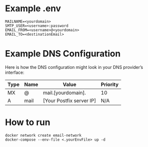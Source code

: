 # Example .env
```
MAILNAME=<yourdomain>
SMTP_USER=<username>:password
EMAIL_FROM=<username>@<yourdomain>
EMAIL_TO=<destinationEmail>
```

# Example DNS Configuration
Here is how the DNS configuration might look in your DNS provider’s interface:

| Type | Name | Value | Priority |
|------|------|-------|----------|
| MX   | @    | mail.[yourdomain]. | 10       |
| A    | mail | [Your Postfix server IP] | N/A |


# How to run
```shell
docker network create email-network
docker-compose --env-file <.yourEnvFile> up -d

```